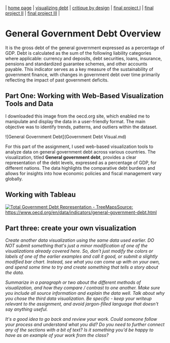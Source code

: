 | [home page](https://cmustudent.github.io/tswd-portfolio-templates/) | [visualizing debt](visualizing-government-debt) | [critique by design](critique-by-design) | [final project I](final-project-part-one) | [final project II](final-project-part-two) | [final project III](final-project-part-three) |

# General Government Debt Overview

It is the gross debt of the general government expressed as a percentage of GDP. Debt is calculated as the sum of the following liability categories where applicable: currency and deposits, debt securities, loans, insurance, pensions and standardized guarantee schemes, and other accounts payable. This indicator serves as a key measure of the sustainability of government finance, with changes in government debt over time primarily reflecting the impact of past government deficits.

## Part One: Working with Web-Based Visualization Tools and Data

I downloaded this image from the oecd.org site, which enabled me to manipulate and display the data in a user-friendly format. The main objective was to identify trends, patterns, and outliers within the dataset.

![General Government Debt](Government Debt Visual.md)

For this part of the assignment, I used web-based visualization tools to analyze data on general government debt across various countries. The visualization, titled **General government debt**, provides a clear representation of the debt levels, expressed as a percentage of GDP, for different nations. The data highlights the comparative debt burdens and allows for insights into how economic policies and fiscal management vary globally.

## Working with Tableau

<div class='tableauPlaceholder' id='viz1725997252152' style='position: relative'><noscript><a href='#'>
  <img alt='Total Government Debt Representation - TreeMapsSource: https:&#47;&#47;www.oecd.org&#47;en&#47;data&#47;indicators&#47;general-government-debt.html ' src='https:&#47;&#47;public.tableau.com&#47;static&#47;images&#47;GD&#47;GDPHeatmap_17259971480980&#47;TotalGovernmentDebtRepresentation-TreeMaps&#47;1_rss.png' style='border: none' />
</a>
</noscript>
  <object class='tableauViz'  style='display:none;'>
    <param name='host_url' value='https%3A%2F%2Fpublic.tableau.com%2F' /> 
    <param name='embed_code_version' value='3' /> <param name='site_root' value='' />
    <param name='name' value='GDPHeatmap_17259971480980&#47;TotalGovernmentDebtRepresentation-TreeMaps' />
    <param name='tabs' value='no' />
    <param name='toolbar' value='yes' />
    <param name='static_image' value='https:&#47;&#47;public.tableau.com&#47;static&#47;images&#47;GD&#47;GDPHeatmap_17259971480980&#47;TotalGovernmentDebtRepresentation-TreeMaps&#47;1.png' /> 
    <param name='animate_transition' value='yes' />
    <param name='display_static_image' value='yes' />
    <param name='display_spinner' value='yes' />
    <param name='display_overlay' value='yes' />
    <param name='display_count' value='yes' />
    <param name='language' value='en-US' />
    <param name='filter' value='publish=yes' />
  </object>
</div>                
<script type='text/javascript'>                    
  var divElement = document.getElementById('viz1725997252152');                    
  var vizElement = divElement.getElementsByTagName('object')[0];                    
  vizElement.style.width='100%';vizElement.style.height=(divElement.offsetWidth*0.75)+'px';                    
  var scriptElement = document.createElement('script');                    
  scriptElement.src = 'https://public.tableau.com/javascripts/api/viz_v1.js';                    
  vizElement.parentNode.insertBefore(scriptElement, vizElement);                
</script>


## Part three: create your own visualization

_Create another data visualization using the same data used earlier. DO NOT submit something that's just a minor modification of one of the visualizations already covered here. So, don't just modify the colors or labels of one of the earlier examples and call it good, or submit a slightly modified bar chart.  Instead, see what you can come up with on your own, and spend some time to try and create something that tells a story about the data._

_Summarize in a paragraph or two about the different methods of visualization, and how they compare / contrast to one another. Make sure you include all source information and explain the data well.  Talk about why you chose the third data visualization.  Be specific - keep your writeup relevant to the assignment, and avoid jargon-filled language that doesn't say anything useful._

_It's a good idea to go back and review your work.  Could someone follow your process and understand what you did?  Do you need to further connect any of the sections with a bit of text?  Is it something you'd be happy to have as an example of your work from the class?_



